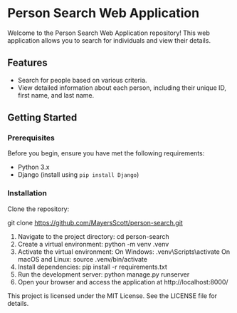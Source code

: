 # Person Search Web Application

Welcome to the Person Search Web Application repository! This web application allows you to search for individuals and view their details.

## Features

- Search for people based on various criteria.
- View detailed information about each person, including their unique ID, first name, and last name.

## Getting Started

### Prerequisites

Before you begin, ensure you have met the following requirements:

- Python 3.x
- Django (install using `pip install Django`)

### Installation

Clone the repository:

   git clone https://github.com/MayersScott/person-search.git

1. Navigate to the project directory:
  cd person-search
2. Create a virtual environment:
  python -m venv .venv
3. Activate the virtual environment:
  On Windows:
    .venv\Scripts\activate
  On macOS and Linux:
    source .venv/bin/activate
4. Install dependencies:
  pip install -r requirements.txt
5. Run the development server:
  python manage.py runserver
6. Open your browser and access the application at http://localhost:8000/

This project is licensed under the MIT License. See the LICENSE file for details.
